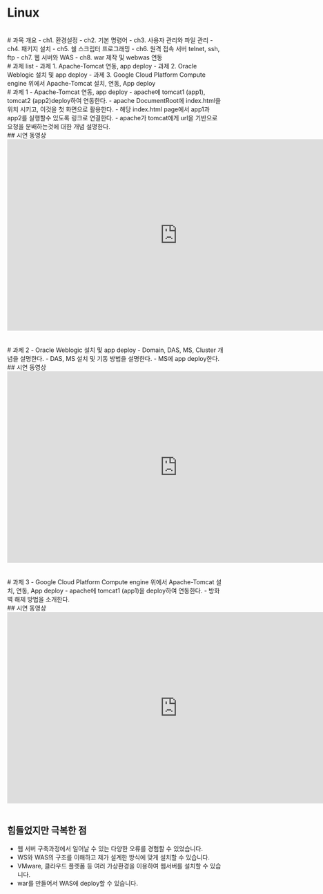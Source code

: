 # Linux

<br>
# 과목 개요
 - ch1. 환경설정
 - ch2. 기본 명령어
 - ch3. 사용자 관리와 파일 관리
 - ch4. 패키지 설치
 - ch5. 쉘 스크립터 프로그래밍
 - ch6. 원격 접속 서버 telnet, ssh, ftp
 - ch7. 웹 서버와 WAS
 - ch8. war 제작 및 webwas 연동
 
<br>
# 과제 list
 - 과제 1. Apache-Tomcat 연동, app deploy
 - 과제 2. Oracle Weblogic 설치 및 app deploy
 - 과제 3. Google Cloud Platform Compute engine 위에서 Apache-Tomcat  설치, 연동, App deploy

<br>
# 과제 1 - Apache-Tomcat 연동, app deploy
 - apache에 tomcat1 (app1), tomcat2 (app2)deploy하여 연동한다.
 - apache DocumentRoot에 index.html을 위치 시키고, 이것을 첫 화면으로 활용한다. 
 - 해당 index.html page에서 app1과 app2를 실행할수 있도록 링크로 연결한다.
 - apache가 tomcat에게 url을 기반으로 요청을 분배하는것에 대한 개념 설명한다.
 
<br>
## 시연 동영상  
<iframe width="788" height="443" src="https://www.youtube.com/embed/zJ1qsfJgdJk" title="YouTube video player" frameborder="0" allow="accelerometer; autoplay; clipboard-write; encrypted-media; gyroscope; picture-in-picture" allowfullscreen></iframe>
<br><br>

<br>
# 과제 2 - Oracle Weblogic 설치 및 app deploy
 - Domain, DAS, MS, Cluster 개념을 설명한다.
 - DAS, MS 설치 및 기동 방법을 설명한다.
 - MS에 app deploy한다.
 
<br>
## 시연 동영상  
<iframe width="788" height="443" src="https://www.youtube.com/embed/9URXdG2xMQY" title="YouTube video player" frameborder="0" allow="accelerometer; autoplay; clipboard-write; encrypted-media; gyroscope; picture-in-picture" allowfullscreen></iframe>
<br><br>


<br>
# 과제 3 - Google Cloud Platform Compute engine 위에서 Apache-Tomcat  설치, 연동, App deploy
 - apache에 tomcat1 (app1)을 deploy하여 연동한다.
 - 방화벽 해제 방법을 소개한다.
 
<br>
## 시연 동영상  
<iframe width="788" height="443" src="https://www.youtube.com/embed/IfqLEsgJdZg" title="YouTube video player" frameborder="0" allow="accelerometer; autoplay; clipboard-write; encrypted-media; gyroscope; picture-in-picture" allowfullscreen></iframe>
<br><br>

## 힘들었지만 극복한 점
 - 웹 서버 구축과정에서 일어날 수 있는 다양한 오류를 경험할 수 있었습니다.
 - WS와 WAS의 구조를 이해하고 제가 설계한 방식에 맞게 설치할 수 있습니다.
 - VMware, 클라우드 플렛폼 등 여러 가상환경을 이용하여 웹서버를 설치할 수 있습니다.
 - war를 만들어서 WAS에 deploy할 수 있습니다.